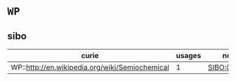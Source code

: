 # `WP`

## sibo

| curie                                          |   usages | nodes                                               |
|------------------------------------------------|----------|-----------------------------------------------------|
| WP::http://en.wikipedia.org/wiki/Semiochemical |        1 | [SIBO:0000143](https://bioregistry.io/SIBO:0000143) |


